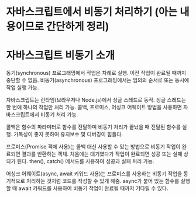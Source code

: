 # **자바스크립트에서 비동기 처리하기 (아는 내용이므로 간단하게 정리)**  
# **자바스크립트 비동기 소개**  
동기(synchronous) 프로그래밍에서 작업은 차례로 실행. 이전 작업이 완료될 때까지 중단할 수 없음. 비동기(asynchronous) 프로그래밍에서는 임의의 순서로 
또는 동시에 작업 실행 가능.  
  
자바스크립트는 런타임(브라우저나 Node.js)에서 싱글 스레드로 동작. 싱글 스레드는 한 번에 하나의 작업만 처리 가능. 콜백, 프로미스, 어싱크 어웨이트 
방법을 사용하면 자바스크립트에서 비동기 처리 가능.  
  
콜백은 함수의 파라미터로 함수를 전달하며 비동기 처리가 끝났을 때 전달된 함수를 실행. 가독성이 좋지 못하여 유지보수 및 디버깅이 힘들다.  
  
프로미스(Promise 객체 사용)는 콜백 대신 사용할 수 있는 방법으로 비동기 작업이 완료되면 결과를 반환하는 객체. 처음에는 대기였다가 작업이 완료되면 
성공 또는 실패 상되가 된다. then(), catch() 메서드를 사용하여 성공과 실패 처리 가능.  
  
어싱크 어웨이트(async, await 키워드 사용)는 프로미스를 사용하는 비동기 작업을 동기적으로 처리하는 것처럼 코드를 작성할 수 있게 해줌. async가 
붙어 있는 함수를 실행할 때 await 키워드를 사용하여 비동기 작업이 완료될 때까지 기다릴 수 있다.  
  

